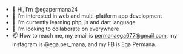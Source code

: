 - 👋 Hi, I’m @egapermana24
- 👀 I’m interested in web and multi-platform app development
- 🌱 I’m currently learning php, js and dart language
- 💞️ I’m looking to collaborate on everywhere
- 📫 How to reach me, my email is permanaega677@gmail.com, my instagram is @ega.per_mana, and my FB is Ega Permana.

<!---
egapermana24/egapermana24 is a ✨ special ✨ repository because its `README.md` (this file) appears on your GitHub profile.
You can click the Preview link to take a look at your changes.
--->
